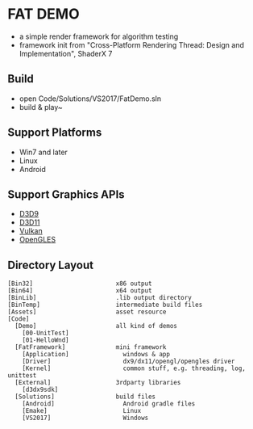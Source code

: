 # FAT DEMO

 * a simple render framework for algorithm testing
 * framework init from "Cross-Platform Rendering Thread: Design and Implementation", ShaderX 7


## Build

 * open Code/Solutions/VS2017/FatDemo.sln
 * build & play~


## Support Platforms

 * Win7 and later
 * Linux
 * Android


## Support Graphics APIs

 * [D3D9][1]
 * [D3D11][2]
 * [Vulkan][3]
 * [OpenGLES][4]


## Directory Layout

```
[Bin32]                       x86 output
[Bin64]                       x64 output
[BinLib]                      .lib output directory
[BinTemp]                     intermediate build files
[Assets]                      asset resource
[Code]
  [Demo]                      all kind of demos
    [00-UnitTest]
    [01-HelloWnd]
  [FatFramework]              mini framework
    [Application]               windows & app
    [Driver]                    dx9/dx11/opengl/opengles driver
    [Kernel]                    common stuff, e.g. threading, log, unittest
  [External]                  3rdparty libraries
    [d3dx9sdk]
  [Solutions]                 build files
    [Android]                   Android gradle files
    [Emake]                     Linux
    [VS2017]                    Windows
```


[1]:https://docs.microsoft.com/en-us/windows/win32/direct3d9/dx9-graphics
[2]:https://docs.microsoft.com/en-us/windows/win32/direct3d11/atoc-dx-graphics-direct3d-11
[3]:https://www.khronos.org/vulkan/
[4]:https://www.khronos.org/opengles/
